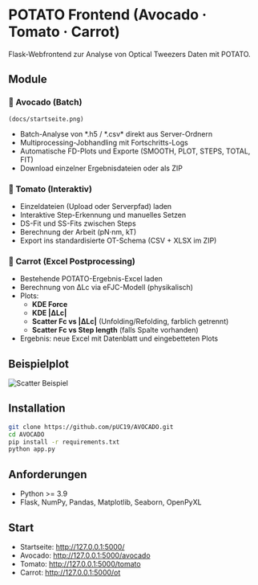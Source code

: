 # POTATO Frontend (Avocado · Tomato · Carrot)

Flask-Webfrontend zur Analyse von Optical Tweezers Daten mit POTATO.

## Module

### 🥑 Avocado (Batch)
    (docs/startseite.png)
-   Batch-Analyse von *.h5 / *.csv\* direkt aus Server-Ordnern
-   Multiprocessing-Jobhandling mit Fortschritts-Logs
-   Automatische FD-Plots und Exporte (SMOOTH, PLOT, STEPS, TOTAL, FIT)
-   Download einzelner Ergebnisdateien oder als ZIP

### 🍅 Tomato (Interaktiv)

-   Einzeldateien (Upload oder Serverpfad) laden
-   Interaktive Step-Erkennung und manuelles Setzen
-   DS-Fit und SS-Fits zwischen Steps
-   Berechnung der Arbeit (pN·nm, kT)
-   Export ins standardisierte OT-Schema (CSV + XLSX im ZIP)

### 🥕 Carrot (Excel Postprocessing)

-   Bestehende POTATO-Ergebnis-Excel laden
-   Berechnung von ΔLc via eFJC-Modell (physikalisch)
-   Plots:
    -   **KDE Force**
    -   **KDE \|ΔLc\|**
    -   **Scatter Fc vs \|ΔLc\|** (Unfolding/Refolding, farblich
        getrennt)
    -   **Scatter Fc vs Step length** (falls Spalte vorhanden)
-   Ergebnis: neue Excel mit Datenblatt und eingebetteten Plots

## Beispielplot

![Scatter Beispiel](docs/plot_hexbin_example.png)

## Installation

``` bash
git clone https://github.com/pUC19/AVOCADO.git
cd AVOCADO
pip install -r requirements.txt
python app.py
```

## Anforderungen

-   Python \>= 3.9
-   Flask, NumPy, Pandas, Matplotlib, Seaborn, OpenPyXL

## Start

-   Startseite: http://127.0.0.1:5000/
-   Avocado: http://127.0.0.1:5000/avocado
-   Tomato: http://127.0.0.1:5000/tomato
-   Carrot: http://127.0.0.1:5000/ot
